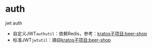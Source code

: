 # auth

jwt auth

- 自定义JWT`authutil`：依赖Redis，参考：[kratos子项目:beer-shop](https://github.com/go-kratos/beer-shop)
- 标准JWT`jwtutil`：摘自[kratos子项目:beer-shop](https://github.com/go-kratos/beer-shop)
